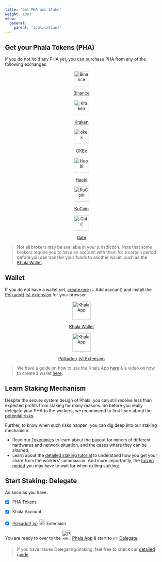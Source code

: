 ```yaml
---
title: "Get PHA and Stake"
weight: 1003
menu:
  general:
    parent: "applications"
---
```


## Get your Phala Tokens (PHA)

If you do not hold any PHA yet, you can purchase PHA from any of the following exchanges:

<div class="mediaList">

  <div class="item" style="text-align:center">
     <a href="https://www.binance.com/en" target="_blank" rel="noopener noreferrer">
        <svg svg width="0" height="0" viewBox="0 0 25 21" fill="none" xmlns="http://www.w3.org/2000/svg">
           <img src="https://phala.network/images/PagePHA/1-Binance.png" alt="Binance" width="50" class="center"/>
           <p>Binance</p>
        </svg>
     </a>
  </div>
  <div class="item" style="text-align:center">
     <a href="https://www.kraken.com/prices/pha-phala-price-chart/eur-euro?interval=1m" target="_blank" rel="noopener noreferrer">
        <svg svg width="0" height="0" viewBox="0 0 25 21" fill="none" xmlns="http://www.w3.org/2000/svg">
           <img src="https://yt3.ggpht.com/DVdGyTzsJDCzEFfYQ6CKhI0DJ7gsU0-ImvmWLX_-mnjgEmulISp8dzBOSvDXTNeMotbAtTPwIg=s176-c-k-c0x00ffffff-no-rj" alt="Kraken" width="50" class="center"/>
           <p>Kraken</p>
        </svg>
     </a>
  </div>
    <div class="item" style="text-align:center">
     <a href="https://www.okex.com/trade-spot/pha-usdt" target="_blank" rel="noopener noreferrer">
        <svg svg width="0" height="0" viewBox="0 0 25 21" fill="none" xmlns="http://www.w3.org/2000/svg">
           <img src="https://phala.network/images/PagePHA/3-OKEx.png" alt="okex" width="50" class="center"/>
           <p>OKEx</p>
        </svg>
     </a>
  </div>
    <div class="item" style="text-align:center">
     <a href="https://www.huobi.com/en-us/exchange/pha_usdt" target="_blank" rel="noopener noreferrer">
        <svg svg width="0" height="0" viewBox="0 0 25 21" fill="none" xmlns="http://www.w3.org/2000/svg">
           <img src="https://phala.network/images/PagePHA/2-Huobi.png" alt="Huobi" width="50" class="center"/>
           <p>Huobi</p>
        </svg>
     </a>
  </div>
     <div class="item" style="text-align:center">
     <a href="https://trade.kucoin.com/PHA-USDT" target="_blank" rel="noopener noreferrer">
        <svg svg width="0" height="0" viewBox="0 0 25 21" fill="none" xmlns="http://www.w3.org/2000/svg">
           <img src="https://phala.network/images/PagePHA/4-KuCoin.png" alt="KuCoin" width="50" class="center"/>
           <p>KuCoin</p>
        </svg>
     </a>
  </div>
    <div class="item" style="text-align:center">
     <a href="https://www.gate.io/trade/PHA_USDT" target="_blank" rel="noopener noreferrer">
        <svg svg width="0" height="0" viewBox="0 0 25 21" fill="none" xmlns="http://www.w3.org/2000/svg">
           <img src="https://phala.network/images/PagePHA/7-Gate.png" alt="Gate" width="50" class="center"/>
           <p>Gate</p>
        </svg>
     </a>
  </div>
</div>

> Not all brokers may be available in your jurisdiction. Note that some brokers require you to have an account with them for a certain period before you can transfer your funds to another wallet, such as the [Khala Wallet](https://polkadot.js.org/apps/?rpc=wss%3A%2F%2Fkhala-api.phala.network%2Fws#/accounts).

## Wallet

If you do not have a wallet yet, [create one](https://polkadot.js.org/apps/?rpc=wss%3A%2F%2Fkhala-api.phala.network%2Fws#/accounts) (+ Add account) and install the [Polkadot{.js} extension](https://polkadot.js.org/extension) for your browser.

<div class="mediaList">

  <div class="item" style="text-align:center">
     <a href="https://polkadot.js.org/apps/?rpc=wss%3A%2F%2Fkhala-api.phala.network%2Fws#/accounts" target="_blank" rel="noopener noreferrer">
        <svg svg width="0" height="0" viewBox="0 0 25 21" fill="none" xmlns="http://www.w3.org/2000/svg">
           <img src="https://polkadot.js.org/apps/static/khala.3558f6d9.svg" alt="Khala App" width="60" class="center"/>
           <p>Khala Wallet</p>
        </svg>
     </a>
  </div>
  <div class="item" style="text-align:center">
     <a href="https://polkadot.js.org/extension/" target="_blank" rel="noopener noreferrer">
        <svg svg width="0" height="0" viewBox="0 0 25 21" fill="none" xmlns="http://www.w3.org/2000/svg">
           <img src="/images/docs/khala-mining/polkadot-js.svg" alt="Khala App" width="60" class="center"/>
           <p>Polkadot{.js} Extension</p>
        </svg>
     </a>
  </div>
</div>

> We have a guide on how to use the Khala App [here](/en-us/mine/solo/3-0-console/) & a video on how to create a wallet [here](https://youtu.be/Q3yHQqKrMl4?list=PLdAYriWvzwzqDXUp226VGVOntofoG5KRq).

## Learn Staking Mechanism

Despite the secure system design of Phala, you can still receive less than expected profits from staking for many reasons.
So before you really delegate your PHA to the workers, we recommend to first learn about the [potential risks](/en-us/general/applications/05-stakepool/#potential-risks).

Further, to know when such risks happen, you can dig deep into our staking mechanism:
- Read our [Tokenimics](/en-us/learn/tokenomics/tokenomics) to learn about the payout for miners of different hardwares and network situation, and the cases where they can be *slashed*;
- Learn about the [detailed staking tutorial](/en-us/learn/tokenomics/mining-staking) to understand how you get your share from the workers' commission. And more importantly, the [frozen period](/en-us/learn/tokenomics/mining-staking/#exit-staking) you may have to wait for when exiting staking;

## Start Staking: Delegate

As soon as you have:
- [x] PHA Tokens
- [x] Khala Account
- [x] [Polkadot{.js}](https://polkadot.js.org/extension/) <a ><img alt="Polkadot{.js}" src="/images/docs/khala-mining/polkadot-js.svg" width="20"> Extension


You are ready to over to the <a ><img alt="Polkadot{.js}" src="/images/docs/khala-mining/phala_logo.png" width="30"> [Phala App](https://app.phala.network/) & start to :point_right: [Delegate](https://app.phala.network/delegate/).

> If you have issues Delegating/Staking, feel free to check our [detailed guide](/en-us/general/applications/05-stakepool/).
